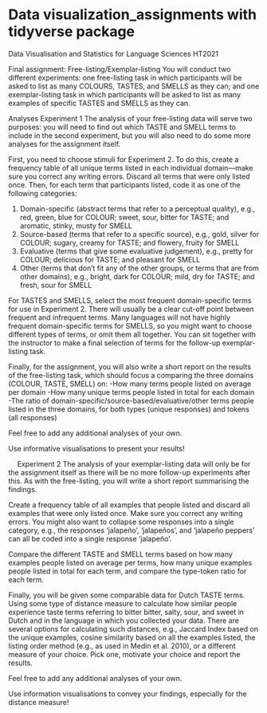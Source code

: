 # Data visualization_assignments with tidyverse package 
Data Visualisation and Statistics for Language Sciences
HT2021

Final assignment: Free-listing/Exemplar-listing
You will conduct two different experiments: one free-listing task in which participants will be asked to list as many COLOURS, TASTES, and SMELLS as they can; and one exemplar-listing task in which participants will be asked to list as many examples of specific TASTES and SMELLS as they can.

Analyses
Experiment 1
The analysis of your free-listing data will serve two purposes: you will need to find out which TASTE and SMELL terms to include in the second experiment, but you will also need to do some more analyses for the assignment itself. 

First, you need to choose stimuli for Experiment 2. To do this, create a frequency table of all unique terms listed in each individual domain—make sure you correct any writing errors. Discard all terms that were only listed once. Then, for each term that participants listed, code it as one of the following categories:

1.	Domain-specific (abstract terms that refer to a perceptual quality), e.g., red, green, blue for COLOUR; sweet, sour, bitter for TASTE; and aromatic, stinky, musty for SMELL
2.	Source-based (terms that refer to a specific source), e.g., gold, silver for COLOUR; sugary, creamy for TASTE; and flowery, fruity for SMELL
3.	Evaluative (terms that give some evaluative judgement), e.g., pretty for COLOUR; delicious for TASTE; and pleasant for SMELL
4.	Other (terms that don’t fit any of the other groups, or terms that are from other domains), e.g., bright, dark for COLOUR; mild, dry for TASTE; and fresh, sour for SMELL

For TASTES and SMELLS, select the most frequent domain-specific terms for use in Experiment 2. There will usually be a clear cut-off point between frequent and infrequent terms. Many languages will not have highly frequent domain-specific terms for SMELLS, so you might want to choose different types of terms, or omit them all together. You can sit together with the instructor to make a final selection of terms for the follow-up exemplar-listing task.

Finally, for the assignment, you will also write a short report on the results of the free-listing task, which should focus a comparing the three domains (COLOUR, TASTE, SMELL) on:
	-How many terms people listed on average per domain
	-How many unique terms people listed in total for each domain
-The ratio of domain-specific/source-based/evaluative/other terms people listed in the three domains, for both types (unique responses) and tokens (all responses)

Feel free to add any additional analyses of your own.

Use informative visualisations to present your results!

 
Experiment 2
The analysis of your exemplar-listing data will only be for the assignment itself as there will be no more follow-up experiments after this. As with the free-listing, you will write a short report summarising the findings. 

Create a frequency table of all examples that people listed and discard all examples that were only listed once. Make sure you correct any writing errors. You might also want to collapse some responses into a single category, e.g., the responses ‘jalapeño’, ‘jalapeños’, and ‘jalapeño peppers’ can all be coded into a single response ‘jalapeño’.

Compare the different TASTE and SMELL terms based on how many examples people listed on average per terms, how many unique examples people listed in total for each term, and compare the type-token ratio for each term.

Finally, you will be given some comparable data for Dutch TASTE terms. Using some type of distance measure to calculate how similar people experience taste terms referring to bitter bitter, salty, sour, and sweet in Dutch and in the language in which you collected your data. There are several options for calculating such distances, e.g., Jaccard Index based on the unique examples, cosine similarity based on all the examples listed, the listing order method (e.g., as used in Medin et al. 2010), or a different measure of your choice. Pick one, motivate your choice and report the results.

Feel free to add any additional analyses of your own.

Use information visualisations to convey your findings, especially for the distance measure!



